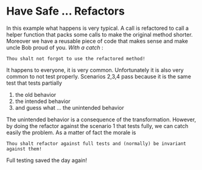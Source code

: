 # Have Safe ... Refactors

In this example what happens is very typical. A call is refactored to call a helper function that packs some calls to make the original method shorter.
Moreover we have a reusable piece of code that makes sense and make uncle Bob proud of you. *With a catch* :

    Thou shalt not forgot to use the refactored method!

It happens to everyone, it is very common. Unfortunately it is also very common to not test properly. Scenarios 2,3,4 pass because it is the same test that tests partially 

1. the old behavior
2. the intended behavior
3. and guess what ... the unintended behavior

The unintended behavior is a consequence of the transformation. However, by doing the refactor against the scenario 1 that tests fully, we can catch easily the problem. As a matter of fact the morale is


    Thou shalt refactor against full tests and (normally) be invariant against them!
    
Full testing saved the day again!
